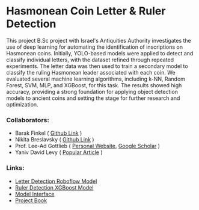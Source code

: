 # Hasmonean Coin Letter & Ruler Detection
This project B.Sc project with Israel's Antiquities Authority investigates the use of deep learning for automating the identification of inscriptions on Hasmonean coins. Initially, YOLO-based models were applied to detect and classify individual letters, with the dataset refined through repeated experiments. The letter data was then used to train a secondary model to classify the ruling Hasmonean leader associated with each coin. We evaluated several machine learning algorithms, including k-NN, Random Forest, SVM, MLP, and XGBoost, for this task. The results showed high accuracy, providing a strong foundation for applying object detection models to ancient coins and setting the stage for further research and optimization.

### Collaborators:
- Barak Finkel ( [Github Link](https://github.com/BarakFinkel) )
- Nikita Breslavsky ( [Github Link](https://github.com/NickBres) )
- Prof. Lee-Ad Gottlieb ( [Personal Website](https://www.ariel.ac.il/wp/lee-ad-gottlieb/), [Google Scholar](https://scholar.google.co.il/citations?user=HV6OPfcAAAAJ&hl=en) )
- Yaniv David Levy ( [Popular Article](https://arkeonews.net/researchers-find-evidence-of-the-destruction-of-the-second-temple-at-the-hands-of-roman-soldiers/) )

### Links:
- [Letter Detection Roboflow Model](https://app.roboflow.com/hasmoneancoinsletterdetection/hasmonean_coins_letter_detection)
- [Ruler Detection XGBoost Model](https://github.com/NickBres/CoinsRecognition/blob/master/RulerClassification.ipynb)
- [Model Interface](https://hasmonean.streamlit.app)
- [Project Book](https://github.com/BarakFinkel/HasmoneanCoinLetterDetection/blob/main/Hasmonean_Coin_Classification_Project_Book.pdf)
